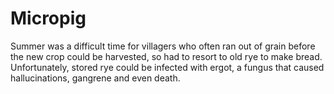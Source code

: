 # Micropig
Summer was a difficult time for villagers who often ran out of grain before the new crop could be harvested, so had to resort to old rye to make bread. Unfortunately, stored rye could be infected with ergot, a fungus that caused hallucinations, gangrene and even death.
